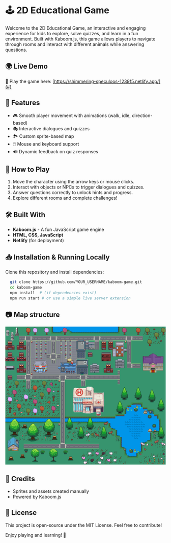 # 🕹️ 2D Educational Game

Welcome to the 2D Educational Game, an interactive and engaging experience for kids to explore, solve quizzes, and learn in a fun environment. Built with Kaboom.js, this game allows players to navigate through rooms and interact with different animals while answering questions.

## 🌍 Live Demo

🔗 Play the game here: [https://shimmering-speculoos-1239f5.netlify.app/](#)

## 📜 Features

- 🎮 Smooth player movement with animations (walk, idle, direction-based)
- 🎭 Interactive dialogues and quizzes
- 🏞️ Custom sprite-based map
- 🖱️ Mouse and keyboard support
- 🔊 Dynamic feedback on quiz responses

## 🚀 How to Play

1. Move the character using the arrow keys or mouse clicks.
2. Interact with objects or NPCs to trigger dialogues and quizzes.
3. Answer questions correctly to unlock hints and progress.
4. Explore different rooms and complete challenges!

## 🛠️ Built With

- **Kaboom.js** - A fun JavaScript game engine
- **HTML, CSS, JavaScript**
- **Netlify** (for deployment)

## 📥 Installation & Running Locally

Clone this repository and install dependencies:

```sh
  git clone https://github.com/YOUR_USERNAME/kaboom-game.git
  cd kaboom-game
  npm install  # (if dependencies exist)
  npm run start # or use a simple live server extension
```


## 📷 Map structure

![Game Map](public/map.png)

## 🎨 Credits

- Sprites and assets created manually
- Powered by Kaboom.js

## 📜 License

This project is open-source under the MIT License. Feel free to contribute!

Enjoy playing and learning! 🎉
